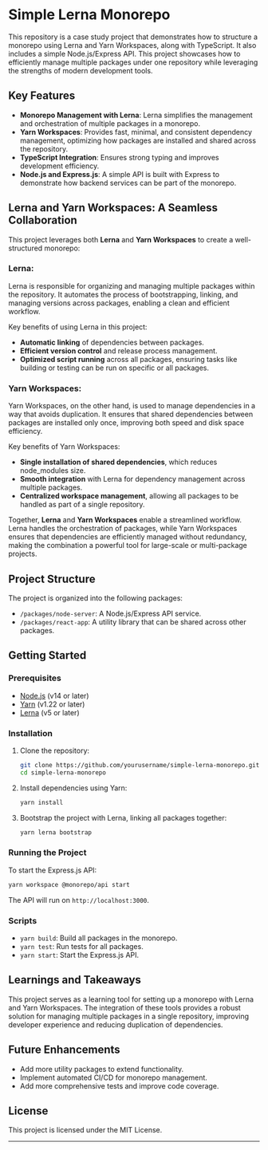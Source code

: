 
# Simple Lerna Monorepo

This repository is a case study project that demonstrates how to structure a monorepo using Lerna and Yarn Workspaces, along with TypeScript. It also includes a simple Node.js/Express API. This project showcases how to efficiently manage multiple packages under one repository while leveraging the strengths of modern development tools.

## Key Features

- **Monorepo Management with Lerna**: Lerna simplifies the management and orchestration of multiple packages in a monorepo.
- **Yarn Workspaces**: Provides fast, minimal, and consistent dependency management, optimizing how packages are installed and shared across the repository.
- **TypeScript Integration**: Ensures strong typing and improves development efficiency.
- **Node.js and Express.js**: A simple API is built with Express to demonstrate how backend services can be part of the monorepo.

## Lerna and Yarn Workspaces: A Seamless Collaboration

This project leverages both **Lerna** and **Yarn Workspaces** to create a well-structured monorepo:

### **Lerna**:
Lerna is responsible for organizing and managing multiple packages within the repository. It automates the process of bootstrapping, linking, and managing versions across packages, enabling a clean and efficient workflow.

Key benefits of using Lerna in this project:
- **Automatic linking** of dependencies between packages.
- **Efficient version control** and release process management.
- **Optimized script running** across all packages, ensuring tasks like building or testing can be run on specific or all packages.

### **Yarn Workspaces**:
Yarn Workspaces, on the other hand, is used to manage dependencies in a way that avoids duplication. It ensures that shared dependencies between packages are installed only once, improving both speed and disk space efficiency.

Key benefits of Yarn Workspaces:
- **Single installation of shared dependencies**, which reduces node_modules size.
- **Smooth integration** with Lerna for dependency management across multiple packages.
- **Centralized workspace management**, allowing all packages to be handled as part of a single repository.

Together, **Lerna** and **Yarn Workspaces** enable a streamlined workflow. Lerna handles the orchestration of packages, while Yarn Workspaces ensures that dependencies are efficiently managed without redundancy, making the combination a powerful tool for large-scale or multi-package projects.

## Project Structure

The project is organized into the following packages:

- `/packages/node-server`: A Node.js/Express API service.
- `/packages/react-app`: A utility library that can be shared across other packages.

## Getting Started

### Prerequisites

- [Node.js](https://nodejs.org/) (v14 or later)
- [Yarn](https://yarnpkg.com/) (v1.22 or later)
- [Lerna](https://lerna.js.org/) (v5 or later)

### Installation

1. Clone the repository:

   ```bash
   git clone https://github.com/yourusername/simple-lerna-monorepo.git
   cd simple-lerna-monorepo
   ```

2. Install dependencies using Yarn:

   ```bash
   yarn install
   ```

3. Bootstrap the project with Lerna, linking all packages together:

   ```bash
   yarn lerna bootstrap
   ```

### Running the Project

To start the Express.js API:

```bash
yarn workspace @monorepo/api start
```

The API will run on `http://localhost:3000`.

### Scripts

- `yarn build`: Build all packages in the monorepo.
- `yarn test`: Run tests for all packages.
- `yarn start`: Start the Express.js API.

## Learnings and Takeaways

This project serves as a learning tool for setting up a monorepo with Lerna and Yarn Workspaces. The integration of these tools provides a robust solution for managing multiple packages in a single repository, improving developer experience and reducing duplication of dependencies.

## Future Enhancements

- Add more utility packages to extend functionality.
- Implement automated CI/CD for monorepo management.
- Add more comprehensive tests and improve code coverage.

## License

This project is licensed under the MIT License.

---
